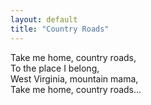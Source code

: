 ```yaml
---
layout: default
title: "Country Roads"
---
```


Take me home, country roads,  
To the place I belong,  
West Virginia, mountain mama,  
Take me home, country roads...
